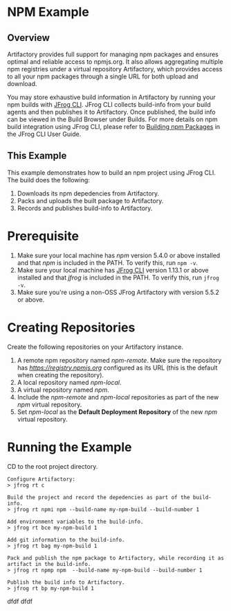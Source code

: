 # NPM Example
## Overview
Artifactory provides full support for managing npm packages and ensures optimal and reliable access to npmjs.org. It also allows aggregating multiple npm registries under a virtual repository Artifactory, which provides access to all your npm packages through a single URL for both upload and download.

You may store exhaustive build information in Artifactory by running your npm builds with [JFrog CLI](https://www.jfrog.com/confluence/display/CLI/JFrog+CLI). 
JFrog CLI collects build-info from your build agents and then publishes it to Artifactory. Once published, the build info can be viewed in the Build Browser under Builds.
For more details on npm build integration using JFrog CLI, please refer to [Building npm Packages](https://www.jfrog.com/confluence/display/CLI/CLI+for+JFrog+Artifactory#CLIforJFrogArtifactory-BuildingNpmPackages) in the JFrog CLI User Guide.  

## This Example
This example demonstrates how to build an npm project using JFrog CLI. The build does the following:
1. Downloads its npm depedencies from Artifactory.
2. Packs and uploads the built package to Artifactory.
3. Records and publishes build-info to Artifactory.

# Prerequisite
1. Make sure your local machine has *npm* version 5.4.0 or above installed and that *npm* is included in the PATH. To verify this, run ```npm -v```.
2. Make sure your local machine has [JFrog CLI](https://jfrog.com/getcli/) version 1.13.1 or above installed and that *jfrog* is included in the PATH. To verify this, run ```jfrog -v```.
2. Make sure you're using a non-OSS JFrog Artifactory with version 5.5.2 or above.

# Creating Repositories
Create the following repositories on your Artifactory instance.
1. A remote npm repository named *npm-remote*. Make sure the repository has *https://registry.npmjs.org* configured as its URL (this is the default when creating the repository).
2. A local repository named *npm-local*.
3. A virtual repository named *npm*. 
4. Include the *npm-remote* and *npm-local* repositories as part of the new *npm* virtual repository.
5. Set *npm-local* as the **Default Deployment Repository** of the new *npm* virtual repository.

# Running the Example
CD to the root project directory.
```
Configure Artifactory:
> jfrog rt c

Build the project and record the depedencies as part of the build-info.
> jfrog rt npmi npm --build-name my-npm-build --build-number 1

Add environment variables to the build-info.
> jfrog rt bce my-npm-build 1

Add git information to the build-info.
> jfrog rt bag my-npm-build 1

Pack and publish the npm package to Artifactory, while recording it as artifact in the build-info.
> jfrog rt npmp npm  --build-name my-npm-build --build-number 1

Publish the build info to Artifactory.
> jfrog rt bp my-npm-build 1
```

dfdf
dfdf
